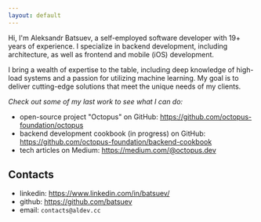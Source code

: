 ```yaml
---
layout: default
---
```


Hi, I'm Aleksandr Batsuev, a self-employed software developer with 19+ years of experience. I specialize in backend development, including architecture, as well as frontend and mobile (iOS) development.

I bring a wealth of expertise to the table, including deep knowledge of high-load systems and a passion for utilizing machine learning. My goal is to deliver cutting-edge solutions that meet the unique needs of my clients.

*Check out some of my last work to see what I can do:*
- open-source project "Octopus" on GitHub: https://github.com/octopus-foundation/octopus
- backend development cookbook (in progress) on GitHub: https://github.com/octopus-foundation/backend-cookbook
- tech articles on Medium: https://medium.com/@octopus.dev

## Contacts
- linkedin: https://www.linkedin.com/in/batsuev/
- github: https://github.com/batsuev
- email: `contacts@aldev.cc`

